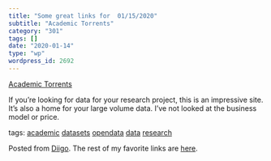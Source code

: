```yaml
---
title: "Some great links for  01/15/2020"
subtitle: "Academic Torrents"
category: "301"
tags: []
date: "2020-01-14"
type: "wp"
wordpress_id: 2692
---
```

[Academic Torrents](http://academictorrents.com) 

If you’re looking for data for your research project, this is an impressive site. It’s also a home for your large volume data. I’ve not looked at the business model or price. 

 tags: [academic](https://www.diigo.com/user/pitosalas/academic) [datasets](https://www.diigo.com/user/pitosalas/datasets) [opendata](https://www.diigo.com/user/pitosalas/opendata) [data](https://www.diigo.com/user/pitosalas/data) [research](https://www.diigo.com/user/pitosalas/research)

Posted from [Diigo](https://www.diigo.com). The rest of my favorite links are [here](https://www.diigo.com/user/pitosalas).